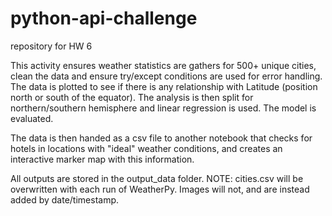 # python-api-challenge
repository for HW 6


This activity ensures weather statistics are gathers for 500+ unique cities, clean the data and ensure try/except conditions are used for error handling. The data is plotted to see if there is any relationship with Latitude (position north or south of the equator). The analysis is then split for northern/southern hemisphere and linear regression is used. The model is evaluated. 

The data is then handed as a csv file to another notebook that checks for hotels in locations with "ideal" weather conditions, and creates an interactive marker map with this information. 

All outputs are stored in the output_data folder. NOTE: cities.csv will be overwritten with each run of WeatherPy. Images will not, and are instead added by date/timestamp.